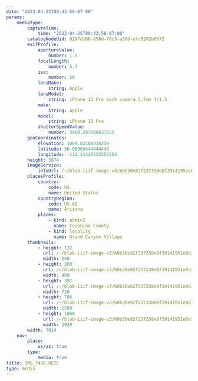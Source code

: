 ```yaml
---
date: "2023-04-25T09:43:58-07:00"
params:
    mediaType:
        captureTime:
            time: "2023-04-25T09:43:58-07:00"
        catalogNodeUid: 0197d166-658d-76c3-a38d-efc8282b8672
        exifProfile:
            apertureValue:
                number: 1.5
            focalLength:
                number: 5.7
            iso:
                number: 50
            lensMake:
                string: Apple
            lensModel:
                string: iPhone 13 Pro back camera 5.7mm f/1.5
            make:
                string: Apple
            model:
                string: iPhone 13 Pro
            shutterSpeedValue:
                number: 3460.207608637652
        geoCoordinates:
            elevation: 1004.62106918239
            latitude: 36.08969444444445
            longitude: -112.11420555555554
        height: 3874
        imageService:
            infoUrl: /~/blob-iiif-image-v3/60b30e82f237338e8f39141951e0a190fc11b37fc6acb344f14cb9decef9fd8e/info.json
        placesProfile:
            country:
                code: US
                name: United States
            countryRegion:
                code: US-AZ
                name: Arizona
            places:
                - kind: admin2
                  name: Coconino County
                - kind: locality
                  name: Grand Canyon Village
        thumbnails:
            - height: 132
              url: /~/blob-iiif-image-v3/60b30e82f237338e8f39141951e0a190fc11b37fc6acb344f14cb9decef9fd8e/full/240%2C132/0/default.jpg
              width: 240
            - height: 265
              url: /~/blob-iiif-image-v3/60b30e82f237338e8f39141951e0a190fc11b37fc6acb344f14cb9decef9fd8e/full/480%2C265/0/default.jpg
              width: 480
            - height: 397
              url: /~/blob-iiif-image-v3/60b30e82f237338e8f39141951e0a190fc11b37fc6acb344f14cb9decef9fd8e/full/720%2C397/0/default.jpg
              width: 720
            - height: 706
              url: /~/blob-iiif-image-v3/60b30e82f237338e8f39141951e0a190fc11b37fc6acb344f14cb9decef9fd8e/full/1280%2C706/0/default.jpg
              width: 1280
            - height: 1060
              url: /~/blob-iiif-image-v3/60b30e82f237338e8f39141951e0a190fc11b37fc6acb344f14cb9decef9fd8e/full/1920%2C1060/0/default.jpg
              width: 1920
        width: 7014
    nav:
        place:
            us/az: true
        type:
            media: true
title: IMG_7438.HEIC
type: media
---
```

